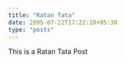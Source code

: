 ```yaml
---
title: "Ratan Tata"
date: 2095-07-22T17:22:18+05:30
type: "posts"
---
```


This is a Ratan Tata Post
